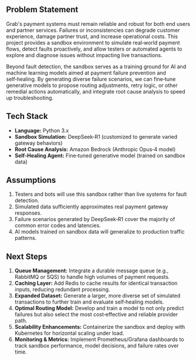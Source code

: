 ## Problem Statement

Grab's payment systems must remain reliable and robust for both end users and partner services. Failures or inconsistencies can degrade customer experience, damage partner trust, and increase operational costs. This project provides a sandbox environment to simulate real‑world payment flows, detect faults proactively, and allow testers or automated agents to explore and diagnose issues without impacting live transactions.

Beyond fault detection, the sandbox serves as a training ground for AI and machine learning models aimed at payment failure prevention and self‑healing. By generating diverse failure scenarios, we can fine‑tune generative models to propose routing adjustments, retry logic, or other remedial actions automatically, and integrate root cause analysis to speed up troubleshooting.

## Tech Stack

- **Language:** Python 3.x
- **Sandbox Simulation:** DeepSeek‑R1 (customized to generate varied gateway behaviors)
- **Root Cause Analysis:** Amazon Bedrock (Anthropic Opus‑4 model)
- **Self‑Healing Agent:** Fine‑tuned generative model (trained on sandbox data)

## Assumptions

1. Testers and bots will use this sandbox rather than live systems for fault detection.
2. Simulated data sufficiently approximates real payment gateway responses.
3. Failure scenarios generated by DeepSeek‑R1 cover the majority of common error codes and latencies.
4. AI models trained on sandbox data will generalize to production traffic patterns.


## Next Steps

1. **Queue Management:** Integrate a durable message queue (e.g., RabbitMQ or SQS) to handle high volumes of payment requests.
2. **Caching Layer:** Add Redis to cache results for identical transaction inputs, reducing redundant processing.
3. **Expanded Dataset:** Generate a larger, more diverse set of simulated transactions to further train and evaluate self‑healing models.
4. **Optimal Routing Model:** Develop and train a model to not only predict failures but also select the most cost‑effective and reliable provider path.
5. **Scalability Enhancements:** Containerize the sandbox and deploy with Kubernetes for horizontal scaling under load.
6. **Monitoring & Metrics:** Implement Prometheus/Grafana dashboards to track sandbox performance, model decisions, and failure rates over time.

